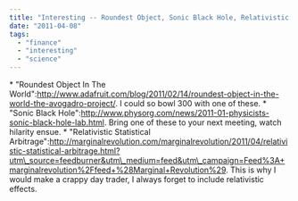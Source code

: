```yaml
---
title: "Interesting -- Roundest Object, Sonic Black Hole, Relativistic Arbitrage"
date: "2011-04-08"
tags: 
  - "finance"
  - "interesting"
  - "science"
---
```


\* "Roundest Object In The World":http://www.adafruit.com/blog/2011/02/14/roundest-object-in-the-world-the-avogadro-project/. I could so bowl 300 with one of these. \* "Sonic Black Hole":http://www.physorg.com/news/2011-01-physicists-sonic-black-hole-lab.html. Bring one of these to your next meeting, watch hilarity ensue. \* "Relativistic Statistical Arbitrage":http://marginalrevolution.com/marginalrevolution/2011/04/relativistic-statistical-arbitrage.html?utm\_source=feedburner&utm\_medium=feed&utm\_campaign=Feed%3A+marginalrevolution%2Ffeed+%28Marginal+Revolution%29. This is why I would make a crappy day trader, I always forget to include relativistic effects.
